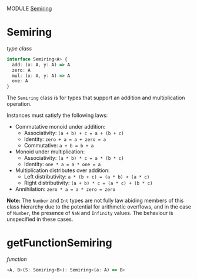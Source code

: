 MODULE [Semiring](https://github.com/gcanti/fp-ts/blob/master/src/Semiring.ts)
# Semiring
*type class*
```ts
interface Semiring<A> {
  add: (x: A, y: A) => A
  zero: A
  mul: (x: A, y: A) => A
  one: A
}
```
The `Semiring` class is for types that support an addition and
multiplication operation.

Instances must satisfy the following laws:

- Commutative monoid under addition:
  - Associativity: `(a + b) + c = a + (b + c)`
  - Identity: `zero + a = a + zero = a`
  - Commutative: `a + b = b + a`
- Monoid under multiplication:
  - Associativity: `(a * b) * c = a * (b * c)`
  - Identity: `one * a = a * one = a`
- Multiplication distributes over addition:
  - Left distributivity: `a * (b + c) = (a * b) + (a * c)`
  - Right distributivity: `(a + b) * c = (a * c) + (b * c)`
- Annihilation: `zero * a = a * zero = zero`

**Note:** The `Number` and `Int` types are not fully law abiding
members of this class hierarchy due to the potential for arithmetic
overflows, and in the case of `Number`, the presence of `NaN` and
`Infinity` values. The behaviour is unspecified in these cases.
# getFunctionSemiring
*function*
```ts
<A, B>(S: Semiring<B>): Semiring<(a: A) => B>
```